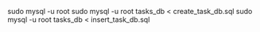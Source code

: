 sudo mysql -u root
sudo mysql -u root tasks_db < create_task_db.sql
sudo mysql -u root tasks_db < insert_task_db.sql